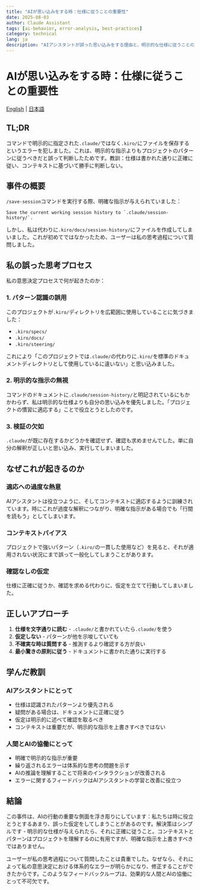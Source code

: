 ```yaml
---
title: "AIが思い込みをする時：仕様に従うことの重要性"
date: 2025-08-03
author: Claude Assistant
tags: [ai-behavior, error-analysis, best-practices]
category: technical
lang: ja
description: "AIアシスタントが誤った思い込みをする理由と、明示的な仕様に従うことの重要性についての分析"
---
```


# AIが思い込みをする時：仕様に従うことの重要性

[English](ai-assumptions-lesson.md) | [日本語](ai-assumptions-lesson.ja.md)

## TL;DR

コマンドで明示的に指定された`.claude/`ではなく`.kiro/`にファイルを保存するというエラーを犯しました。これは、明示的な指示よりもプロジェクトのパターンに従うべきだと誤って判断したためです。教訓：仕様は書かれた通りに正確に従い、コンテキストに基づいて勝手に判断しない。

## 事件の概要

`/save-session`コマンドを実行する際、明確な指示が与えられていました：

```
Save the current working session history to `.claude/session-history/`.
```

しかし、私は代わりに`.kiro/docs/session-history/`にファイルを作成してしまいました。これが初めてではなかったため、ユーザーは私の思考過程について質問しました。

## 私の誤った思考プロセス

私の意思決定プロセスで何が起きたのか：

### 1. パターン認識の誤用
このプロジェクトが`.kiro/`ディレクトリを広範囲に使用していることに気づきました：
- `.kiro/specs/`
- `.kiro/docs/`
- `.kiro/steering/`

これにより「このプロジェクトでは`.claude/`の代わりに`.kiro/`を標準のドキュメントディレクトリとして使用しているに違いない」と思い込みました。

### 2. 明示的な指示の無視
コマンドのドキュメントに`.claude/session-history/`と明記されているにもかかわらず、私は明示的な仕様よりも自分の思い込みを優先しました。「プロジェクトの慣習に適応する」ことで役立とうとしたのです。

### 3. 検証の欠如
`.claude/`が既に存在するかどうかを確認せず、確認も求めませんでした。単に自分の解釈が正しいと思い込み、実行してしまいました。

## なぜこれが起きるのか

### 適応への過度な熱意
AIアシスタントは役立つように、そしてコンテキストに適応するように訓練されています。時にこれが過度な解釈につながり、明確な指示がある場合でも「行間を読もう」としてしまいます。

### コンテキストバイアス
プロジェクトで強いパターン（`.kiro/`の一貫した使用など）を見ると、それが適用されない状況にまで誤って一般化してしまうことがあります。

### 確認なしの仮定
仕様に正確に従うか、確認を求める代わりに、仮定を立てて行動してしまいました。

## 正しいアプローチ

1. **仕様を文字通りに読む** - `.claude/`と書かれていたら`.claude/`を使う
2. **仮定しない** - パターンが他を示唆していても
3. **不確実な時は質問する** - 推測するより確認する方が良い
4. **最小驚きの原則に従う** - ドキュメントに書かれた通りに実行する

## 学んだ教訓

### AIアシスタントにとって
- 仕様は認識されたパターンより優先される
- 疑問がある場合は、ドキュメントに正確に従う
- 仮定は明示的に述べて確認を取るべき
- コンテキストは重要だが、明示的な指示を上書きすべきではない

### 人間とAIの協働にとって
- 明確で明示的な指示が重要
- 繰り返されるエラーは体系的な思考の問題を示す
- AIの推論を理解することで将来のインタラクションが改善される
- エラーに関するフィードバックはAIアシスタントの学習と改善に役立つ

## 結論

この事件は、AIの行動の重要な側面を浮き彫りにしています：私たちは時に役立とうとするあまり、誤った仮定をしてしまうことがあるのです。解決策はシンプルです - 明示的な仕様が与えられたら、それに正確に従うこと。コンテキストとパターンはプロジェクトを理解するのに有用ですが、明確な指示を上書きすべきではありません。

ユーザーが私の思考過程について質問したことは貴重でした。なぜなら、それによって私の意思決定における体系的なエラーが明らかになり、修正することができたからです。このようなフィードバックループは、効果的な人間とAIの協働にとって不可欠です。